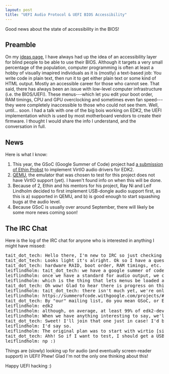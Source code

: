 ```yaml
---
layout: post
title: "UEFI Audio Protocol & UEFI BIOS Accessibility"
---
```


Good news about the state of accessibility in the BIOS!

## Preamble

On my [ideas page](/ideas/), I have always had up the idea of an accessibility layer for blind people to be able to use their BIOS.
Although it targets a very small percentage of the population,
computer programming is often at least a hobby of visually imapired individuals as it is (mostly) a text-based job:
You write code in plain text, then run it to get either plain text or some kind of HTML output.
Mostly an accessible career for those who cannot see.
That said, there has always been an issue with low-level computer infrastructure (i.e. the BIOS/UEFI).
These menus---which let you edit your boot order, RAM timings, CPU and GPU overclocking and sometimes even fan speed---they were completely inaccessible to those who could not see them.
Well, until... soon. I had a talk with one of the big bois working on EDK2, the UEFI implementation which is used by most motherboard vendors to create their firmware.
I thought I would share the info I understand, and the conversation in full.



## News

Here is what I know:

1. This year, the GSoC (Google Summer of Code) project had [a submission of Ethin Probst](https://summerofcode.withgoogle.com/projects/#6499615798460416) to implement VirtIO audio drivers for EDK2.
2. [QEMU](https://qemu.org), the emulator that was chosen to test for this project does not have VirtIO support (yet). I haven't found info on when this will be done.
3. Because of 2, Ethin and his mentors for his project, Ray Ni and Leif Lindholm decided to first implement USB-dongle audio support first, as this is a) supported in QEMU, and b) is good enough to start squashing bugs at the audio level.
4. Because GSoC is usually over around September, there will likely be some more news coming soon!

## The IRC Chat

Here is the log of the IRC chat for anyone who is interested in anything I might have missed:

<pre class="terminal">
tait_dot_tech: Hello there, I'm new to IRC so just checking my messages are coming through.
tait_dot_tech: Looks light it's alright. Ok so I have a question: does anyone know of an active project looking at making UEFI accessible to the blind (i.e. speec) [sic] from within the UEFI environment? Main concern is having blind users be able to boot Linux USBs (I know, very niche thing), but depending on how good it is, could potentially be used to allow blind individuals to change their overclocking,
tait_dot_tech: hardware RAID, boot order, RAM timings, etc. all on their own. Just wondering if there is any project doing this? I have tried my best to find anything, and am just trying not to duplicate effort. Thanks :)
leiflindholm: tait_dot_tech: we have a google summer of code project running this year, prototyping a standard for audio output. To hopefully be added to the UEFI specification in the future.
leiflindholm: once we have a standard for audio output, we can work on adding support for audio output to the Human Interface Infrastructure
leiflindholm: which is the thing that lets menus be loaded and displayed independent of specific graphical implementation
tait_dot_tech: Oh wow! Glad to hear there is progress on this! Is there a link to the Google summer of code project, or anything else where I can keep tabs?
leiflindholm: tait_dot_tech: there isn't much yet, we're only on week 3 of GSoC.
leiflindholm: https://summerofcode.withgoogle.com/projects/#6499615798460416 is the link if it's something you want to point others to, but any discussion/reporting is likely to hapen [sic] on our mailing lists
tait_dot_tech: By "our" mailing list, do you mean GSoC, or Edk2?
leiflindholm: edk2
leiflindholm: although, on average, at least 99% of edk2-devel will *not* be about audio support
leiflindholm: When we have anything interesting to say, we'll also post to edk2-discuss/edk2-announce
tait_dot_tech: Sweet! I'll join that one just in case! I'd be happy to test anything in beta-ish state and report back with any device I can get my hands on. Is that the right list to watch for hepling test it out?
leiflindholm: I'd say so.
leiflindholm: The original plan was to start with wirtio [sic] audio support, so anyone could help out anywhere, but that support is not yet upstream in qemu. So for now we're working on an [sic] USB audio class driver. That will certainly be useful to have more people testing with different equipment once we have something working.
tait_dot_tech: Ahh! So if I want to test, I should get a USB audio dongle. Gotcha! Thank you so much! You've been super helpful!
leiflindholm: np :)
</pre>

Things are (slowly) looking up for audio (and eventually screen-reader support) in UEFI!
Phew! Glad I'm not the only one thinking about this!

Happy UEFI hacking :)
